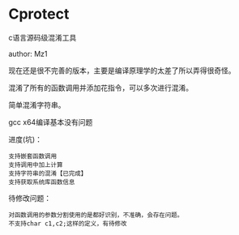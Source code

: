 # Cprotect

c语言源码级混淆工具

author: Mz1

现在还是很不完善的版本，主要是编译原理学的太差了所以弄得很奇怪。

混淆了所有的函数调用并添加花指令，可以多次进行混淆。

简单混淆字符串。

gcc x64编译基本没有问题

进度(坑)：

```
支持嵌套函数调用
支持调用中加上计算
支持字符串的混淆【已完成】
支持获取系统库函数信息
```

待修改问题：

```
对函数调用的参数分割使用的是都好识别，不准确，会存在问题。
不支持char c1,c2;这样的定义，有待修改
```

